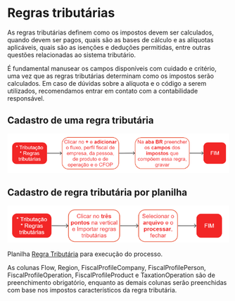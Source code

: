 # Regras tributárias

As regras tributárias definem como os impostos devem ser calculados, quando devem ser pagos, quais são as bases de cálculo e as alíquotas aplicáveis, quais são as isenções e deduções permitidas, entre outras questões relacionadas ao sistema tributário.

É fundamental manusear os campos disponíveis com cuidado e critério, uma vez que as regras tributárias determinam como os impostos serão calculados. 
Em caso de dúvidas sobre a alíquota e o código a serem utilizados, recomendamos entrar em contato com a contabilidade responsável.

## Cadastro de uma regra tributária

![Cadastro Regra Tributária](taxationRule.png)

## Cadastro de regra tributária por planilha

![Cadastro Regra Tributária](taxationRule1.png)

Planilha [Regra Tributária](taxationRuleOpImport.csv) para execução do processo.

As colunas Flow, Region, FiscalProfileCompany, FiscalProfilePerson, FiscalProfileOperation, FiscalProfileProduct e TaxationOperation são de preenchimento obrigatório, enquanto as demais colunas serão preenchidas com base nos impostos característicos da regra tributária.
